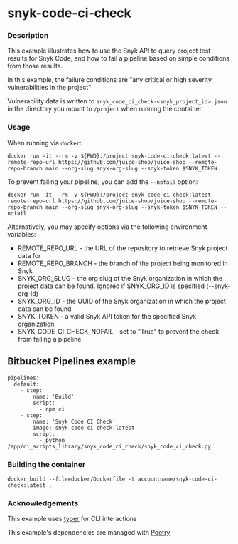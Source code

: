 # snyk-code-ci-check

### Description

This example illustrates how to use the Snyk API to query project test results for Snyk Code, and how to fail a pipeline based on simple conditions from those results.

In this example, the failure conditions are "any critical or high severity vulnerabilities in the project"

Vulnerability data is written to `snyk_code_ci_check-<snyk_project_id>.json` in the directory you mount to `/project` when running the container

### Usage

When running via `docker`:

```
docker run -it --rm -v ${PWD}:/project snyk-code-ci-check:latest --remote-repo-url https://github.com/juice-shop/juice-shop --remote-repo-branch main --org-slug snyk-org-slug --snyk-token $SNYK_TOKEN
```

To prevent failing your pipeline, you can add the `--nofail` option:
```
docker run -it --rm -v ${PWD}:/project snyk-code-ci-check:latest --remote-repo-url https://github.com/juice-shop/juice-shop --remote-repo-branch main --org-slug snyk-org-slug --snyk-token $SNYK_TOKEN --nofail
```

Alternatively, you may specify options via the following environment variables:

* REMOTE_REPO_URL - the URL of the repository to retrieve Snyk project data for
* REMOTE_REPO_BRANCH - the branch of the project being monitored in Snyk
* SNYK_ORG_SLUG - the org slug of the Snyk organization in which the project data can be found. Ignored if SNYK_ORG_ID is specified (--snyk-org-id)
* SNYK_ORG_ID - the UUID of the Snyk organization in which the project data can be found
* SNYK_TOKEN - a valid Snyk API token for the specified Snyk organization
* SNYK_CODE_CI_CHECK_NOFAIL - set to "True" to prevent the check from failing a pipeline

## Bitbucket Pipelines example

```
pipelines:
  default:
    - step:
        name: 'Build'
        script:
          - npm ci
    - step:
        name: 'Snyk Code CI Check'
        image: snyk-code-ci-check:latest
        script:
          - python /app/ci_scripts_library/snyk_code_ci_check/snyk_code_ci_check.py
 ```

### Building the container

```
docker build --file=docker/Dockerfile -t accountname/snyk-code-ci-check:latest .
```

### Acknowledgements

This example uses [typer](https://typer.tiangolo.com/) for CLI interactions

This example's dependencies are managed with [Poetry](https://python-poetry.org/).
